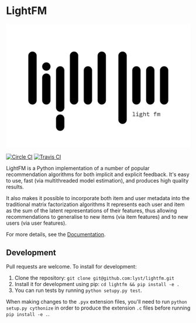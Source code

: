 # LightFM

![LightFM logo](lightfm.png)

[![Circle CI](https://circleci.com/gh/lyst/lightfm.svg?style=svg)](https://circleci.com/gh/lyst/lightfm)
[![Travis CI](https://travis-ci.org/lyst/lightfm.svg?branch=master)](https://travis-ci.org/lyst/lightfm)

LightFM is a Python implementation of a number of popular recommendation algorithms for both implicit and explicit feedback. It's easy to use, fast (via multithreaded model estimation), and produces high quality results.

It also makes it possible to incorporate both item and user metadata into the traditional matrix factorization algorithms It represents each user and item as the sum of the latent representations of their features, thus allowing recommendations to generalise to new items (via item features) and to new users (via user features).

For more details, see the [Documentation](http://lyst.github.io/lightfm/docs/quickstart.html).

## Development
Pull requests are welcome. To install for development:

1. Clone the repository: `git clone git@github.com:lyst/lightfm.git`
2. Install it for development using pip: `cd lightfm && pip install -e .`
3. You can run tests by running `python setupy.py test`.

When making changes to the `.pyx` extension files, you'll need to run `python setup.py cythonize` in order to produce the extension `.c` files before running `pip install -e .`.
